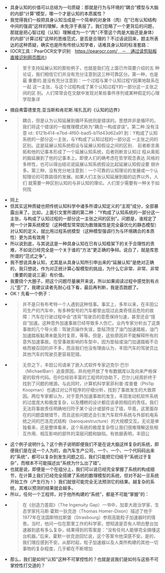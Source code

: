 - 具身认知的价值可以总结为一句质疑：那就是行为与环境的“耦合”模型与大脑的内部“计算“模型，哪一个才是认知的本质属性？
- 我觉得我们一般把具身认知当成是一个简单的对身体（肉）在”已有认知结构中间的强调“这样的理解，未免浮于表层了。我们忽略了一个更背后的问题，那就是把心智过程（认知）理解成为一个”肉“（不管这个肉是大脑还是身体）的内部”计算过程“这样的思维范式，是否是合理的？不过话说回来，题主所表达的这种质疑，确实也是所有传统认知学者，诘难具身认知的标准套路：
- (OCR工具：PearOCR文字识别　https://pearocr.com/　－　通过读剪贴板直接识别网页图片)
-
  > 至于支持延展认知的那些例子，也就是我们在上面已作简要介绍的五
  种论证，我们相信它们并没有充分注意到这三种可靠区分。第一种，也是最
  重要的.是没有充分注意到：一个过程与某个认知过程Y因果地联系在一起
  这一主张，与这个过程构成了某个认知过程Y的一部分这一主张之间的区
  别。人们常常会在文献中发现对某些事件序列或某种假定的心理学现象详
- 摘自弗雷德里克.亚当斯和肯尼斯.埃扎瓦的《认知的边界》
-
  > 耦合，但是认为认知延展到循环系统则是错误的。思想并非是循环的。我们将这个错误的一般推理模式称为“耦合一构成谬误”。第二种.没有注意
  id:: 6121b414-e7bd-4f60-bad5-b11d43d62a91
  到：Y构成了认知系统的一部分这一主张，与Y构成了认知过程的一部分这
  一主张之间的区别。这是延展认知系统假设与延展认知假设之间的区别．
  前者断言奥拓和他的记事本形成了一个延展认知系统，后者则断言认知过
  程从奥拓的脑延展到了他的记事本上。即使人们的确考虑在哲学观念表达
  风格的多样性，也可以得出结论说延展认知系统假设比起延展认知假设要
  弱许多。第三种，没有充分地注意到：一个可靠的认知理论的发展或一个认
  知理论的可靠路径的发展。如果人们主张认知延展到脑的边界以外，人们
  就需要一种区别认知的与非认知的理论。人们至少需要有一种关于如何找
- 同上
- 但其实这种质疑也把传统认知科学中诸多所谓认知定义的“主观”成分，全部暴露出来了。比如，上面引文里所谓的第二种：“Y构成了认知系统的一部分这一主张，与构成了认知过程的一部分这一主张之间的区别”。问题是，谁规定了用一个计算系统模型（这种模型常常因为数理属性是完全最优化的静态模型）对认知的定义，就比用过程系统模型（这种模型强调行为与环境耦合的本质性）更为具有效用？
- 所以说到底，与其说这是一种具身认知在已有认知框架下的关于合理性的责难，不如说已经完全是一个关于谁的“方法”更正确的争辩。说白了，就是库恩所谓的“范式之争”。
- 我不想说具身认知，尤其是从具身认知所引申出来的“延展认知”是绝对正确的，我只想说，作为对正统计算心智模型的挑战，为什么它非常、非常、非常（重要的是说三遍）有价值。
- 我要绕个大圈子，把这个问题尽量展开来说，所以如果阅读过程中感觉到有点儿“歪”了，我建议读者先耐心往下看，最后再判断，我是否跑题了。
- OK！先看一个例子：
-
  > 并不是只有布考特一个人遇到这种怪事。事实上，多年以来，在丰田公司生产的汽车中，有多种型号的汽车都曾出现过此类奇怪且危险的故障：汽车在行驶过程中会“违背”驾驶员的意愿保持匀速，甚至还会“擅自”加速。这种意外加速事故已经导致多人伤亡。业内专家分析出了这类事故的几个导火索：驾驶员操作失误，垫毡顶住了油门加速踏板，油门加速踏板黏滞未能及时复原，等等。但是，这些原因并不能解释所有的意外加速事故。在受事故影响的车型中，因为垫毡或油门加速踏板不合格而被召回的并不多，而且我们也没有理由认为，丰田汽车的驾驶员比其他汽车的驾驶员更容易犯错。
-
  > 无奈之下，丰田公司请来了嵌入式软件专家迈克尔·巴尔（MichaelBarr）追查原因，并向他开放了专有数据库以及向来严格保密的软件代码。在6位经验丰富的工程师的协助下，巴尔儿经周折终于找到了问题的根源。与此同时，计算机科学家菲利普·库普曼（Phi1ip Koopman）也通过对公开程序的仔细分析，找到了事故发生的大致原因。两位专家都认为，对于意外加速事故的发生，丰田发动机软件系统的过度庞大和极度复杂，以及槽糕的设计都应该承担相应的责任。我们无法将事故责任明确地归符于某个设计或部件出了错，毕竟，这里面存在的问题盘根错节，而且这些问题还会引发汽车软件系统与外部机电系统之间的巴洛克式结构（baroquestructure）的大规模交互。无论是单独看来，还是整体看来，这个系统的极度复杂性让我们很难理解这些相互作用、相互影响的部件的深层问题和缺陷。有依据表明，丰田公
- 这个例子说明什么？这个例子说明即便我们不是在说大脑这样复杂的系统，即便我们是在说一个人为的，由汽车生产公司，一个、一个、一个代码码出来的“系统”，都可以复杂到发生问题之后，我们只能把它归结于“系统过于复杂”，而根本不可能描述出“系统为什么出了错”。
- 也就是说，即便是一个在组分上，我们可以说已经完全掌握了系统的构成细节，在计算上我们已经完全搭建了系统的数理模型的系统，但对不起一旦系统开始工作（产生行为！）我们就很可能完全无法预测它的结果。越复杂的系统，其难以预测的结果就会越多。
- 所以，任何一个工程师，对于他所构建的“系统”，都是不可能“掌握”的：
-
  > 在《创造力差距》（The Ingenuity Gap）一书中，加拿大政治学家、生态学家托马斯·霍默一狄克逊（Thomas Homer-Dixon）描述了他于1977年在法国斯特拉斯堡（Strasbourg）参观高能粒子加速器时的情景。当时，他问一位在那里工作的科学家，想知道是否有人明白整台加速器到底有多么复杂，结果得到的答案是：“没有任何人能够完全搞懂这台机器。”后来，霍默一状克逊回忆说，这个答案令他深感不安。是的，我们理应感到不安。从那时起，粒子加速器以及人类所构建的其他一切事物的复杂程度，几乎都在不断增加
- 那么，我们是如何“认知”这种不可掌控性的？也就是说我们是如何与这些不可掌控性打交道的？